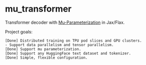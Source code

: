 # mu_transformer

Transformer decoder with [Mu-Parameterization](https://arxiv.org/abs/2203.03466) in Jax/Flax.

Project goals:
```
[Done] Distributed training on TPU pod slices and GPU clusters. 
- Support data parallelism and tensor parallelism.
[Done] Support mu parameterization. 
[Done] Support any HuggingFace text dataset and tokenizer.
[Done] Simple, flexible configuration.
```
